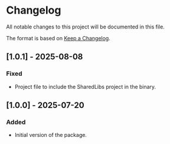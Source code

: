 # Changelog

All notable changes to this project will be documented in this file.

The format is based on [Keep a Changelog](https://keepachangelog.com/en/1.1.0/).

## [1.0.1] - 2025-08-08

### Fixed

- Project file to include the SharedLibs project in the binary.

## [1.0.0] - 2025-07-20

### Added

- Initial version of the package.
